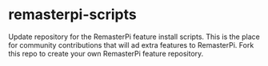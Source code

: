 remasterpi-scripts
==================

Update repository for the RemasterPi feature install scripts. This is the place for community contributions that will ad extra features to RemasterPi. Fork this repo to create your own RemasterPi feature repository.